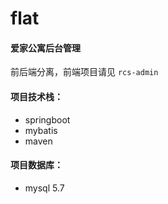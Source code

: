 # flat

#### 爱家公寓后台管理

前后端分离，前端项目请见 `rcs-admin`

#### 项目技术栈：
- springboot
- mybatis
- maven

#### 项目数据库：
- mysql 5.7
